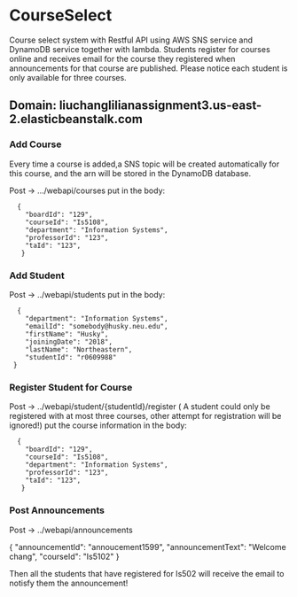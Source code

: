 # CourseSelect
Course select system with Restful API using AWS SNS service and DynamoDB service together with lambda. Students register for courses online and receives email for the course they registered when announcements for that course are published. Please notice each student is only available for three courses.

## Domain: liuchanglilianassignment3.us-east-2.elasticbeanstalk.com

### Add Course

Every time a course is added,a SNS topic will be created automatically for this course, and the arn will be stored in the DynamoDB database. 

Post -> .../webapi/courses
put in the body:

      {
        "boardId": "129",
        "courseId": "Is5108",
        "department": "Information Systems",
        "professorId": "123",
        "taId": "123",
       }
       
### Add Student

Post -> ../webapi/students
put in the body:

      {
        "department": "Information Systems",
        "emailId": "somebody@husky.neu.edu",
        "firstName": "Husky",
        "joiningDate": "2018",
        "lastName": "Northeastern",
        "studentId": "r0609988"
     }

### Register Student for Course

Post -> ../webapi/student/{studentId}/register
( A student could only be registered with at most three courses, other attempt for registration will be ignored!)
put the course information in the body:

      {
        "boardId": "129",
        "courseId": "Is5108",
        "department": "Information Systems",
        "professorId": "123",
        "taId": "123",
       }
### Post Announcements

Post -> ../webapi/announcements

{
    "announcementId": "annoucement1599",
    "announcementText": "Welcome chang",
    "courseId": "Is5102"
}

Then all the students that have registered for Is502 will receive the email to notisfy them the announcement!
